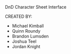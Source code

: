 
DnD Character Sheet Interface

CREATED BY:
* Michael Kimball
* Quinn Roundy
* Brandon Lumsden
* Joshua Teel
* Jordan Knight
